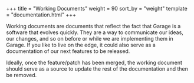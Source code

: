 +++
title = "Working Documents"
weight = 90
sort_by = "weight"
template = "documentation.html"
+++

Working documents are documents that reflect the fact that Garage is a software that evolves quickly.
They are a way to communicate our ideas, our changes, and so on before or while we are implementing them in Garage.
If you like to live on the edge, it could also serve as a documentation of our next features to be released.

Ideally, once the feature/patch has been merged, the working document should serve as a source to 
update the rest of the documentation and then be removed.
